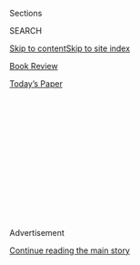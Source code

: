 <div id="app">

<div>

<div>

<div>

<div class="NYTAppHideMasthead css-1q2w90k e1suatyy0">

<div class="section css-ui9rw0 e1suatyy2">

<div class="css-eph4ug er09x8g0">

<div class="css-6n7j50">

</div>

<span class="css-1dv1kvn">Sections</span>

<div class="css-10488qs">

<span class="css-1dv1kvn">SEARCH</span>

</div>

[Skip to content](#site-content)[Skip to site index](#site-index)

</div>

<div id="masthead-section-label" class="css-1wr3we4 eaxe0e00">

[Book
Review](https://www.nytimes.com/section/books/review)

</div>

<div class="css-10698na e1huz5gh0">

</div>

</div>

<div id="masthead-bar-one" class="section hasLinks css-15hmgas e1csuq9d3">

<div class="css-uqyvli e1csuq9d0">

</div>

<div class="css-1uqjmks e1csuq9d1">

</div>

<div class="css-9e9ivx">

[](https://myaccount.nytimes.com/auth/login?response_type=cookie&client_id=vi)

</div>

<div class="css-1bvtpon e1csuq9d2">

[Today’s
Paper](https://www.nytimes.com/section/todayspaper)

</div>

</div>

</div>

</div>

<div data-aria-hidden="false">

<div id="site-content" data-role="main">

<div>

<div class="css-1aor85t" style="opacity:0.000000001;z-index:-1;visibility:hidden">

<div class="css-1hqnpie">

<div class="css-epjblv">

<span class="css-17xtcya">[Book
Review](/section/books/review)</span><span class="css-x15j1o">|</span><span class="css-fwqvlz">A
New Mother Chronicles Her Journey to Hell and
Back</span>

</div>

<div class="css-k008qs">

<div class="css-1iwv8en">

<span class="css-18z7m18"></span>

<div>

</div>

</div>

<span class="css-1n6z4y">https://nyti.ms/3fsRjZU</span>

<div class="css-1705lsu">

<div class="css-4xjgmj">

<div class="css-4skfbu" data-role="toolbar" data-aria-label="Social Media Share buttons, Save button, and Comments Panel with current comment count" data-testid="share-tools">

  - 
  - 
  - 
  - 
    
    <div class="css-6n7j50">
    
    </div>

  - 

</div>

</div>

</div>

</div>

</div>

</div>

<div id="NYT_TOP_BANNER_REGION" class="css-13pd83m">

</div>

<div id="top-wrapper" class="css-1sy8kpn">

<div id="top-slug" class="css-l9onyx">

Advertisement

</div>

[Continue reading the main
story](#after-top)

<div class="ad top-wrapper" style="text-align:center;height:100%;display:block;min-height:250px">

<div id="top" class="place-ad" data-position="top" data-size-key="top">

</div>

</div>

<div id="after-top">

</div>

</div>

<div id="sponsor-wrapper" class="css-1hyfx7x">

<div id="sponsor-slug" class="css-19vbshk">

Supported by

</div>

[Continue reading the main
story](#after-sponsor)

<div id="sponsor" class="ad sponsor-wrapper" style="text-align:center;height:100%;display:block">

</div>

<div id="after-sponsor">

</div>

</div>

Nonfiction

<div class="css-1vkm6nb ehdk2mb0">

# A New Mother Chronicles Her Journey to Hell and Back

</div>

<div class="css-79elbk" data-testid="photoviewer-wrapper">

<div class="css-z3e15g" data-testid="photoviewer-wrapper-hidden">

</div>

<div class="css-1a48zt4 ehw59r15" data-testid="photoviewer-children">

![<span class="css-16f3y1r e13ogyst0" data-aria-hidden="true">Catherine
Cho’s memoir is dedicated to her husband and to her son — “the light in
my
life.”</span><span class="css-cnj6d5 e1z0qqy90" itemprop="copyrightHolder"><span class="css-1ly73wi e1tej78p0">Credit...</span><span><span>Alastair
Levy</span></span></span>](https://static01.nyt.com/images/2020/07/13/books/review/Brooks1/Brooks1-popup.jpg?quality=75&auto=webp&disable=upscale)

</div>

</div>

<div class="css-170u9t6">

<div class="css-u7fh8e">

<div class="css-79elbk">

Buy Book<span data-aria-hidden="true">
    ▾</span>

  - [Amazon](https://www.amazon.com/gp/search?index=books&tag=NYTBSREV-20&field-keywords=Inferno%3A+A+Memoir+of+Motherhood+and+Madness+Catherine+Cho)
  - [Apple
    Books](https://du-gae-books-dot-nyt-du-prd.appspot.com/buy?title=Inferno%3A+A+Memoir+of+Motherhood+and+Madness&author=Catherine+Cho)
  - [Barnes and
    Noble](https://www.anrdoezrs.net/click-7990613-11819508?url=https%3A%2F%2Fwww.barnesandnoble.com%2Fw%2F%3Fean%3D9781250623713)
  - [Books-A-Million](https://www.anrdoezrs.net/click-7990613-35140?url=https%3A%2F%2Fwww.booksamillion.com%2Fp%2FInferno%253A%2BA%2BMemoir%2Bof%2BMotherhood%2Band%2BMadness%2FCatherine%2BCho%2F9781250623713)
  - [Bookshop](https://bookshop.org/a/3546/9781250623713)
  - [Indiebound](https://www.indiebound.org/book/9781250623713?aff=NYT)

</div>

When you purchase an independently reviewed book through our site, we
earn an affiliate commission.

</div>

</div>

<div class="css-xt80pu e12qa4dv0">

<div class="css-18e8msd">

<div class="css-vp77d3 epjyd6m0">

<div class="css-1baulvz">

By <span class="css-1baulvz last-byline" itemprop="name">Kim
Brooks</span>

</div>

</div>

  - Aug. 4, 2020, <span class="css-epvm6">5:00 a.m.
    ET</span>

  - 
    
    <div class="css-4xjgmj">
    
    <div class="css-d8bdto" data-role="toolbar" data-aria-label="Social Media Share buttons, Save button, and Comments Panel with current comment count" data-testid="share-tools">
    
      - 
      - 
      - 
      - 
        
        <div class="css-6n7j50">
        
        </div>
    
      - 
    
    </div>
    
    </div>

</div>

</div>

<div class="section meteredContent css-1r7ky0e" name="articleBody" itemprop="articleBody">

<div class="css-1fanzo5 StoryBodyCompanionColumn">

<div class="css-53u6y8">

By the time [Andrea
Yates](https://www.nytimes.com/2001/09/08/us/despair-plagued-mother-held-in-children-s-deaths.html)
drowned her children, she believed that Satan was inside her, and that
the only way to protect her daughter and four sons from a similar fate
was to kill them and send them to paradise. In the wake of Yates’s trial
— and in the trials of other women who hurt or neglect their children
during bouts of postpartum psychosis — coverage has tended to dwell on
the least useful question: How could any sane woman kill her kids? A
better question, and the one explored in Catherine Cho’s captivating
first book, “Inferno,” would inquire about the factors (biological,
cultural and environmental) that make some women vulnerable to episodes
of acute, severe mental illness in the period after they become mothers.

Cho’s title refers to the perceived hell in which the author finds
herself a couple of months after her son is born, a hell that the reader
quickly learns is the inpatient unit of a mental hospital. The book
begins just as Cho is starting to recover from psychosis, struggling to
remember who she is: “I write the words I can call myself. I am a
daughter. A sister. A wife. Those words come easily. I can remember
them. I stare at the page. And then I write MOTHER. The word looks
strange. Next to the others, it stands separate.”

The narrative toggles back and forth between Cho’s recovery in the
hospital and the months preceding her breakdown. Before her pregnancy,
she strove to be an obedient daughter, a protective sister, a desirable
girlfriend (even to a man who abused her), and finally a loving and
devoted wife to her kind and doting husband. Moving in and out of these
relationships, Cho nonetheless maintains a strong sense of self and a
curiosity about the world. Something, however, changes after she gives
birth to her son, Cato: “I’d thought I would reclaim my body after
birth, but instead, it was now a tool, something to sustain life. … In
the blur of those hours, I stopped thinking of myself as having a name;
I was a body. I had no identity, I was just a number on the marker board
and a set of vitals.”

</div>

</div>

<div class="css-1fanzo5 StoryBodyCompanionColumn">

<div class="css-53u6y8">

Cho pushes past this disorientation after childbirth and feels well
enough to suggest she and her husband take their newborn from London
(where they live) to the United States, where they will introduce him to
friends and family on a cross-country tour. As they travel, Cho sleeps
less and less. Their plan is to conclude the trip at her in-laws’ home
in New Jersey, where they will celebrate her son’s 100th day, according
to Korean
tradition.

</div>

</div>

<div class="css-79elbk" data-testid="photoviewer-wrapper">

<div class="css-z3e15g" data-testid="photoviewer-wrapper-hidden">

</div>

<div class="css-1a48zt4 ehw59r15" data-testid="photoviewer-children">

![](https://static01.nyt.com/images/2020/07/13/books/review/Brooks2/Brooks2-articleLarge.jpg?quality=75&auto=webp&disable=upscale)

</div>

</div>

<div class="css-1fanzo5 StoryBodyCompanionColumn">

<div class="css-53u6y8">

In her in-laws’ home, under their loving but anxious gaze, Cho begins to
sense something is not right. Her insomnia worsens. She is unable to set
limits with her husband’s parents, who lob a barrage of questions about
their grandson’s well-being. “Why did you let so many people hold the
baby in California? … Why was Cato so big? … Why wasn’t he rolling yet?
… Why did we hold him in a wrap? … Each comment and criticism,
although kindly meant, struck at me like pinpricks of a needle. Was I
such a terrible mother? Was I doing everything wrong?”

The intensity of the first-person perspective here gives this section
the claustrophobic dread of a psychological thriller. Cho conveys how an
atmosphere of constant anxiety and judgment slowly loosens her grip on
what is real and what is imagined. The cameras installed in her in-laws’
house contribute to her panic and fear. Are they watching her? Is she
being watched? Her husband tries to help, but by the time he intervenes
it is too late. We see Cho slipping, losing touch. Eventually, she looks
down at her son and sees him staring back with “devils’ eyes.” It’s not
hard to understand how Cho became a prisoner in her own mind; the only
question is if and how she’ll find her way out.

“Inferno” is a disturbing and masterfully told memoir, but it’s also an
important one that pushes back against powerful taboos. We still don’t
like to talk about postpartum mental illness, or the fact that, when a
mother becomes ill and doesn’t have a support system or access to mental
health care, the emotional damage to both her and her children can
reverberate across generations.

This culture of silence is the only topic I wish Cho had expounded on at
greater length. She recounts how, during her recovery, she read
obsessively about postpartum psychosis and joined a forum of other women
who had experienced it. I would have loved to hear more about these
women, about how shame perpetuated their trauma. Discussions of severe
mental illness in mothers continue to induce discomfort and judgment in
those who have never experienced it, and embarrassment and shame in
those who have. The persistence of such stigmas makes memoirs like Cho’s
all the more courageous.

</div>

</div>

</div>

<div>

</div>

<div>

</div>

<div>

</div>

<div>

<div id="bottom-wrapper" class="css-1ede5it">

<div id="bottom-slug" class="css-l9onyx">

Advertisement

</div>

[Continue reading the main
story](#after-bottom)

<div id="bottom" class="ad bottom-wrapper" style="text-align:center;height:100%;display:block;min-height:90px">

</div>

<div id="after-bottom">

</div>

</div>

</div>

</div>

</div>

## Site Index

<div>

</div>

## Site Information Navigation

  - [© <span>2020</span> <span>The New York Times
    Company</span>](https://help.nytimes.com/hc/en-us/articles/115014792127-Copyright-notice)

<!-- end list -->

  - [NYTCo](https://www.nytco.com/)
  - [Contact
    Us](https://help.nytimes.com/hc/en-us/articles/115015385887-Contact-Us)
  - [Work with us](https://www.nytco.com/careers/)
  - [Advertise](https://nytmediakit.com/)
  - [T Brand Studio](http://www.tbrandstudio.com/)
  - [Your Ad
    Choices](https://www.nytimes.com/privacy/cookie-policy#how-do-i-manage-trackers)
  - [Privacy](https://www.nytimes.com/privacy)
  - [Terms of
    Service](https://help.nytimes.com/hc/en-us/articles/115014893428-Terms-of-service)
  - [Terms of
    Sale](https://help.nytimes.com/hc/en-us/articles/115014893968-Terms-of-sale)
  - [Site
    Map](https://spiderbites.nytimes.com)
  - [Help](https://help.nytimes.com/hc/en-us)
  - [Subscriptions](https://www.nytimes.com/subscription?campaignId=37WXW)

</div>

</div>

</div>

</div>
